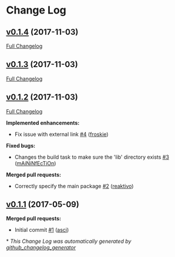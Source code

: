# Change Log

## [v0.1.4](https://github.com/Travix-International/css-themes-polyfill/tree/v0.1.4) (2017-11-03)
[Full Changelog](https://github.com/Travix-International/css-themes-polyfill/compare/v0.1.3...v0.1.4)

## [v0.1.3](https://github.com/Travix-International/css-themes-polyfill/tree/v0.1.3) (2017-11-03)
[Full Changelog](https://github.com/Travix-International/css-themes-polyfill/compare/v0.1.2...v0.1.3)

## [v0.1.2](https://github.com/Travix-International/css-themes-polyfill/tree/v0.1.2) (2017-11-03)
[Full Changelog](https://github.com/Travix-International/css-themes-polyfill/compare/v0.1.1...v0.1.2)

**Implemented enhancements:**

- Fix issue with external link [\#4](https://github.com/Travix-International/css-themes-polyfill/pull/4) ([froskie](https://github.com/froskie))

**Fixed bugs:**

- Changes the build task to make sure the 'lib' directory exists [\#3](https://github.com/Travix-International/css-themes-polyfill/pull/3) ([mAiNiNfEcTiOn](https://github.com/mAiNiNfEcTiOn))

**Merged pull requests:**

- Correctly specify the main package [\#2](https://github.com/Travix-International/css-themes-polyfill/pull/2) ([reaktivo](https://github.com/reaktivo))

## [v0.1.1](https://github.com/Travix-International/css-themes-polyfill/tree/v0.1.1) (2017-05-09)
**Merged pull requests:**

- Initial commit [\#1](https://github.com/Travix-International/css-themes-polyfill/pull/1) ([asci](https://github.com/asci))



\* *This Change Log was automatically generated by [github_changelog_generator](https://github.com/skywinder/Github-Changelog-Generator)*